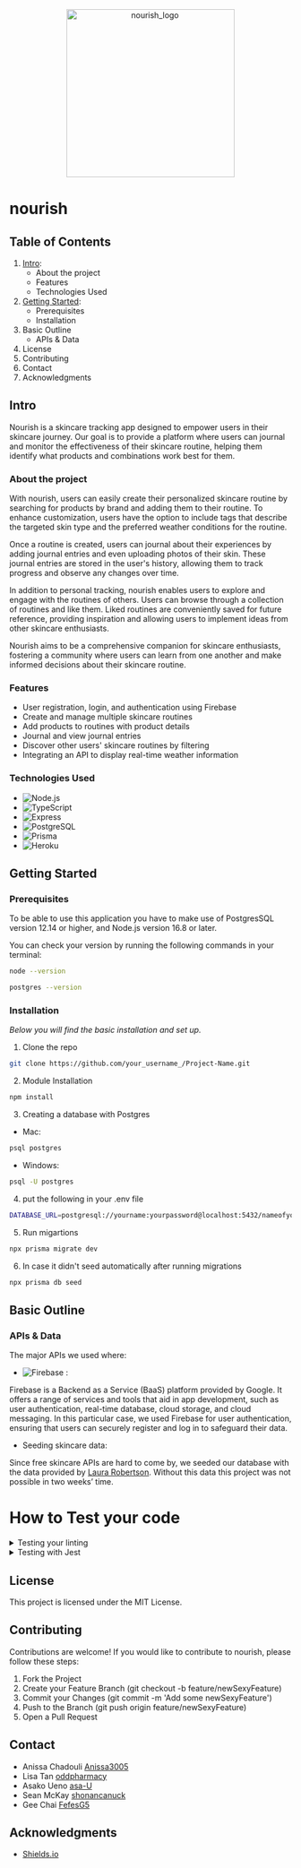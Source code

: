 <div align="center">
<img width="300" alt="nourish_logo" src="https://github.com/nourish-team/nourish-frontend/assets/114712265/3eb85d69-f70d-4994-89a5-638a53f3194d">
</div>

# nourish

## Table of Contents

1. [Intro](##Intro):
   - About the project
   - Features
   - Technologies Used
2. [Getting Started](##GettingStarted):
   - Prerequisites
   - Installation
3. Basic Outline
   - APIs & Data
4. License
5. Contributing
6. Contact
7. Acknowledgments

## Intro

Nourish is a skincare tracking app designed to empower users in their skincare journey.
Our goal is to provide a platform where users can journal and monitor the effectiveness of their skincare routine, helping them identify what products and combinations work best for them.

### About the project

With nourish, users can easily create their personalized skincare routine by searching for products by brand and adding them to their routine.
To enhance customization, users have the option to include tags that describe the targeted skin type and the preferred weather conditions for the routine.

Once a routine is created, users can journal about their experiences by adding journal entries and even uploading photos of their skin.
These journal entries are stored in the user's history, allowing them to track progress and observe any changes over time.

In addition to personal tracking, nourish enables users to explore and engage with the routines of others. Users can browse through a collection of routines and like them.
Liked routines are conveniently saved for future reference, providing inspiration and allowing users to implement ideas from other skincare enthusiasts.

Nourish aims to be a comprehensive companion for skincare enthusiasts, fostering a community where users can learn from one another and make informed decisions about their skincare routine.

### Features

- User registration, login, and authentication using Firebase
- Create and manage multiple skincare routines
- Add products to routines with product details
- Journal and view journal entries
- Discover other users' skincare routines by filtering
- Integrating an API to display real-time weather information

### Technologies Used

- ![Node.js](https://img.shields.io/badge/Node-white?logo=nodedotjs&logoColor=339933)
- ![TypeScript](https://img.shields.io/badge/TypeScript-3178C6?logo=typescript&logoColor=white)
- ![Express](https://img.shields.io/badge/Express-black?logo=express&logoColor=white)
- ![PostgreSQL](https://img.shields.io/badge/PostgresSQL-4169E1?logo=postgresql&logoColor=white)
- ![Prisma](https://img.shields.io/badge/Prisma-white?logo=prisma&logoColor=2D3748)
- ![Heroku](https://img.shields.io/badge/Heroku-430098?logo=heroku&logoColor=white)

## Getting Started

### Prerequisites

To be able to use this application you have to make use of PostgresSQL version 12.14 or higher, and Node.js version 16.8 or later.

You can check your version by running the following commands in your terminal:

```sh
node --version
```

```sh
postgres --version
```

### Installation

_Below you will find the basic installation and set up._

1. Clone the repo

```sh
git clone https://github.com/your_username_/Project-Name.git
```

2. Module Installation

```sh
npm install
```

3. Creating a database with Postgres

- Mac:

```sh
psql postgres
```

- Windows:

```sh
psql -U postgres
```

4. put the following in your .env file

```sh
DATABASE_URL=postgresql://yourname:yourpassword@localhost:5432/nameofyourdatabase
```

5. Run migartions

```sh
npx prisma migrate dev
```

6. In case it didn't seed automatically after running migrations

```sh
npx prisma db seed
```

## Basic Outline

### APIs & Data

The major APIs we used where:

- ![Firebase](https://img.shields.io/badge/Firebase-blue?logo=react) :

Firebase is a Backend as a Service (BaaS) platform provided by Google. It offers a range of services and tools that aid in app development, such as user authentication, real-time database, cloud storage, and cloud messaging.
In this particular case, we used Firebase for user authentication, ensuring that users can securely register and log in to safeguard their data.

- Seeding skincare data:

Since free skincare APIs are hard to come by, we seeded our database with the data provided by [Laura Robertson](https://github.com/LauraRobertson/skincareAPI). Without this data this project was not possible in two weeks’ time.

# How to Test your code

<details> 
  <summary> Testing your linting </summary>

1. Run ESlint for catching errors:

```
npm run lint
```

2. If errors occur you can run:

```
npm run lint:fix
```

This will fix linting errors such as double quotes and spacing issues. However, it will not address more complex errors, such as TypeScript errors or the use of duplicate value names.

</details>

<details>
   <summary>Testing with Jest</summary>

1. Test files can be found in the `__test__` directory in the project root.

2. Add new tests as needed within this directory.

3. Run tests using the command

   ```
   npm test
   ```

   After the tests have finished running, the results can be viewed in the console.

</details>

## License

This project is licensed under the MIT License.

## Contributing

Contributions are welcome! If you would like to contribute to nourish, please follow these steps:

1. Fork the Project
2. Create your Feature Branch (git checkout -b feature/newSexyFeature)
3. Commit your Changes (git commit -m 'Add some newSexyFeature')
4. Push to the Branch (git push origin feature/newSexyFeature)
5. Open a Pull Request

## Contact

- Anissa Chadouli [Anissa3005](https://github.com/Anissa3005)
- Lisa Tan [oddpharmacy](https://github.com/oddpharmacy)
- Asako Ueno [asa-U](https://github.com/asa-U)
- Sean McKay [shonancanuck](https://github.com/shonancanuck)
- Gee Chai [FefesG5](https://github.com/FefesG5)

## Acknowledgments

- [Shields.io](https://shields.io/)
